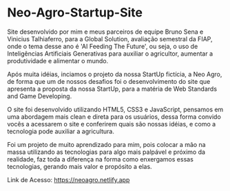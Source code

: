 # Neo-Agro-Startup-Site

Site desenvolvido por mim e meus parceiros de equipe Bruno Sena e Vinicius Talhiaferro, para a Global Solution, avaliação semestral da FIAP, onde o tema desse ano é 'AI Feeding The Future', ou seja, o uso de Inteligências Artificiais Generativas para auxiliar o agricultor, aumentar a produtividade e alimentar o mundo.

Após muita idéias, inciamos o projeto da nossa StartUp fictícia, a Neo Agro, de forma que um de nossos desafios foi o desenvolvimento do site que apresenta a proposta da nossa StartUp, para a matéria de Web Standards and Game Developing.

O site foi desenvolvido utilizando HTML5, CSS3 e JavaScript, pensamos em uma abordagem mais clean e direta para os usuários, dessa forma convido vocês a acessarem o site e conferirem quais são nossas idéias, e como a tecnologia pode auxiliar a agricultura.

Foi um projeto de muito aprendizado para mim, pois colocar a mão na massa utilizando as tecnologias para algo mais palpável e próximo da realidade, faz toda a diferença na forma como enxergamos essas tecnologias, gerando mais valor e propósito a elas.

Link de Acesso: https://neoagro.netlify.app
